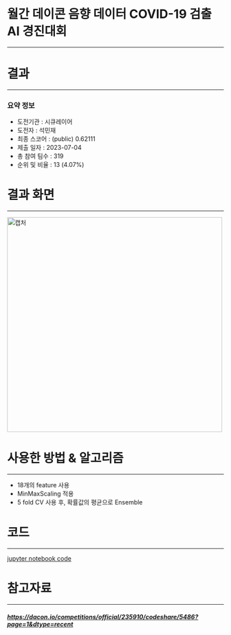 # 월간 데이콘 음향 데이터 COVID-19 검출 AI 경진대회
---
# 결과
---
### 요약 정보
* 도전기관 : 시큐레이어
* 도전자 : 석민재
* 최종 스코어 : (public) 0.62111
* 제출 일자 : 2023-07-04
* 총 참여 팀수 : 319
* 순위 및 비율 : 13 (4.07%)

# 결과 화면
---
<img width="500" alt="캡처" src="https://github.com/Jsonseok/SecuLayer/assets/112038669/f6f48fe7-540f-4830-a156-55e1fd127926">


# 사용한 방법 & 알고리즘
---
* 18개의 feature 사용
* MinMaxScaling 적용
* 5 fold CV 사용 후, 확률값의 평균으로 Ensemble

# 코드
---
[jupyter notebook code](월간_데이콘__음향_데이터_COVID_19_검출_AI_경진대회.ipynb)

# 참고자료
---
##### https://dacon.io/competitions/official/235910/codeshare/5486?page=1&dtype=recent
